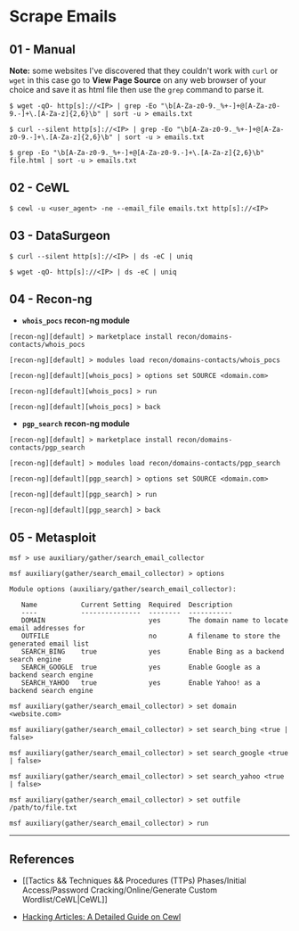 # Scrape Emails

## 01 - Manual

**Note:** some websites I've discovered that they couldn't work with `curl` or `wget` in this case go to **View Page Source** on any web browser of your choice and save it as html file then use the `grep` command to parse it.

```
$ wget -qO- http[s]://<IP> | grep -Eo "\b[A-Za-z0-9._%+-]+@[A-Za-z0-9.-]+\.[A-Za-z]{2,6}\b" | sort -u > emails.txt

$ curl --silent http[s]://<IP> | grep -Eo "\b[A-Za-z0-9._%+-]+@[A-Za-z0-9.-]+\.[A-Za-z]{2,6}\b" | sort -u > emails.txt

$ grep -Eo "\b[A-Za-z0-9._%+-]+@[A-Za-z0-9.-]+\.[A-Za-z]{2,6}\b" file.html | sort -u > emails.txt
```

## 02 - CeWL

`$ cewl -u <user_agent> -ne --email_file emails.txt http[s]://<IP>`

## 03 - DataSurgeon

```
$ curl --silent http[s]://<IP> | ds -eC | uniq

$ wget -qO- http[s]://<IP> | ds -eC | uniq
```

## 04 - Recon-ng

- **`whois_pocs` recon-ng module**

```
[recon-ng][default] > marketplace install recon/domains-contacts/whois_pocs

[recon-ng][default] > modules load recon/domains-contacts/whois_pocs

[recon-ng][default][whois_pocs] > options set SOURCE <domain.com>

[recon-ng][default][whois_pocs] > run

[recon-ng][default][whois_pocs] > back
```

- **`pgp_search` recon-ng module**

```
[recon-ng][default] > marketplace install recon/domains-contacts/pgp_search

[recon-ng][default] > modules load recon/domains-contacts/pgp_search

[recon-ng][default][pgp_search] > options set SOURCE <domain.com>

[recon-ng][default][pgp_search] > run

[recon-ng][default][pgp_search] > back
```

## 05 - Metasploit

```
msf > use auxiliary/gather/search_email_collector

msf auxiliary(gather/search_email_collector) > options

Module options (auxiliary/gather/search_email_collector):

   Name           Current Setting  Required  Description
   ----           ---------------  --------  -----------
   DOMAIN                          yes       The domain name to locate email addresses for
   OUTFILE                         no        A filename to store the generated email list
   SEARCH_BING    true             yes       Enable Bing as a backend search engine
   SEARCH_GOOGLE  true             yes       Enable Google as a backend search engine
   SEARCH_YAHOO   true             yes       Enable Yahoo! as a backend search engine

msf auxiliary(gather/search_email_collector) > set domain <website.com>

msf auxiliary(gather/search_email_collector) > set search_bing <true | false>

msf auxiliary(gather/search_email_collector) > set search_google <true | false>

msf auxiliary(gather/search_email_collector) > set search_yahoo <true | false>

msf auxiliary(gather/search_email_collector) > set outfile /path/to/file.txt

msf auxiliary(gather/search_email_collector) > run
```

---
## References

- [[Tactics && Techniques && Procedures (TTPs) Phases/Initial Access/Password Cracking/Online/Generate Custom Wordlist/CeWL|CeWL]]

- [Hacking Articles: A Detailed Guide on Cewl](https://www.hackingarticles.in/a-detailed-guide-on-cewl/)